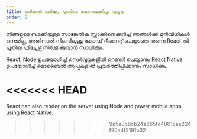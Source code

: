 ```yaml
---
title: ഒരിക്കല്‍ പഠിക്കൂ, എവിടെ വേണമെങ്കിലും എഴുതൂ
order: 2
---
```


നിങ്ങളുടെ ബാക്കിയുള്ള സാങ്കേതിക സ്റ്റാക്കിനെക്കുറിച്ച് ഞങ്ങള്‍ക്ക് മുന്‍വിധികള്‍ ഒന്നുമില്ല, അതിനാല്‍ നിലവിലുള്ള കോ‍‍‍ഡ് റീറൈറ്റ് ചെയ്യാതെ തന്നെ React-ല്‍ പുതിയ ഫീച്ചേഴ്സ് നിര്‍മ്മിക്കുവാന്‍ സാധിക്കും. 

React, Node ഉപയോഗിച്ച് സെര്‍വ്വറുകളില്‍ റെണ്ടര്‍‍ ചെയ്യാനും [React Native](https://facebook.github.io/react-native/) ഉപയോഗിച്ച് മൊബൈല്‍ ആപ്പുകളില്‍ പ്രവര്‍ത്തിപ്പിക്കാനും സാധിക്കും. 

<<<<<<< HEAD
=======
React can also render on the server using Node and power mobile apps using [React Native](https://reactnative.dev/).
>>>>>>> 9e5a358cb24a665fc48615ae224f26a4f2191b32
